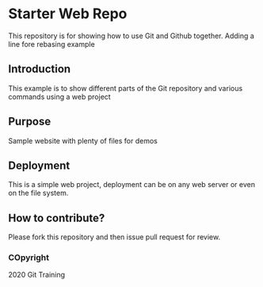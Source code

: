 # Starter Web Repo

This repository is for showing how to use Git and Github together. Adding a line fore rebasing example

## Introduction

This example is to show different parts of the Git repository and various commands using a web project

## Purpose

Sample website with plenty of files for demos

## Deployment

This is a simple web project, deployment can be on any web server or even on the file system.

## How to contribute?
Please fork this repository and then issue pull request for review.

### COpyright
2020 Git Training